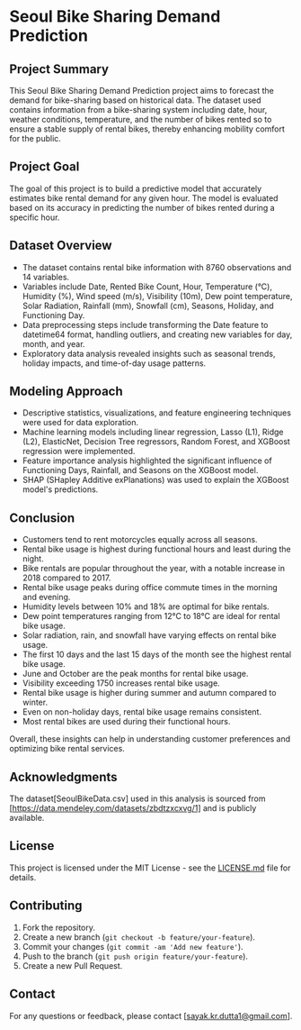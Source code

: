 # Seoul Bike Sharing Demand Prediction

## Project Summary
This Seoul Bike Sharing Demand Prediction project aims to forecast the demand for bike-sharing based on historical data. The dataset used contains information from a bike-sharing system including date, hour, weather conditions, temperature, and the number of bikes rented so to ensure a stable supply of rental bikes, thereby enhancing mobility comfort for the public.


## Project Goal 
The goal of this project is to build a predictive model that accurately estimates bike rental demand for any given hour. The model is evaluated based on its accuracy in predicting the number of bikes rented during a specific hour.

## Dataset Overview
- The dataset contains rental bike information with 8760 observations and 14 variables.
- Variables include Date, Rented Bike Count, Hour, Temperature (°C), Humidity (%), Wind speed (m/s), Visibility (10m), Dew point temperature, Solar Radiation, Rainfall (mm), Snowfall (cm), Seasons, Holiday, and Functioning Day.
- Data preprocessing steps include transforming the Date feature to datetime64 format, handling outliers, and creating new variables for day, month, and year.
- Exploratory data analysis revealed insights such as seasonal trends, holiday impacts, and time-of-day usage patterns.

## Modeling Approach
- Descriptive statistics, visualizations, and feature engineering techniques were used for data exploration.
- Machine learning models including linear regression, Lasso (L1), Ridge (L2), ElasticNet, Decision Tree regressors, Random Forest, and XGBoost regression were implemented.
- Feature importance analysis highlighted the significant influence of Functioning Days, Rainfall, and Seasons on the XGBoost model.
- SHAP (SHapley Additive exPlanations) was used to explain the XGBoost model's predictions.

## Conclusion

- Customers tend to rent motorcycles equally across all seasons.
- Rental bike usage is highest during functional hours and least during the night.
- Bike rentals are popular throughout the year, with a notable increase in 2018 compared to 2017.
- Rental bike usage peaks during office commute times in the morning and evening.
- Humidity levels between 10% and 18% are optimal for bike rentals.
- Dew point temperatures ranging from 12°C to 18°C are ideal for rental bike usage.
- Solar radiation, rain, and snowfall have varying effects on rental bike usage.
- The first 10 days and the last 15 days of the month see the highest rental bike usage.
- June and October are the peak months for rental bike usage.
- Visibility exceeding 1750 increases rental bike usage.
- Rental bike usage is higher during summer and autumn compared to winter.
- Even on non-holiday days, rental bike usage remains consistent.
- Most rental bikes are used during their functional hours.

Overall, these insights can help in understanding customer preferences and optimizing bike rental services.


## Acknowledgments
The dataset[SeoulBikeData.csv] used in this analysis is sourced from [https://data.mendeley.com/datasets/zbdtzxcxvg/1] and is publicly available.

## License
This project is licensed under the MIT License - see the [LICENSE.md](LICENSE) file for details.

## Contributing
1. Fork the repository.
2. Create a new branch (`git checkout -b feature/your-feature`).
3. Commit your changes (`git commit -am 'Add new feature'`).
4. Push to the branch (`git push origin feature/your-feature`).
5. Create a new Pull Request.

## Contact
For any questions or feedback, please contact [sayak.kr.dutta1@gmail.com].


